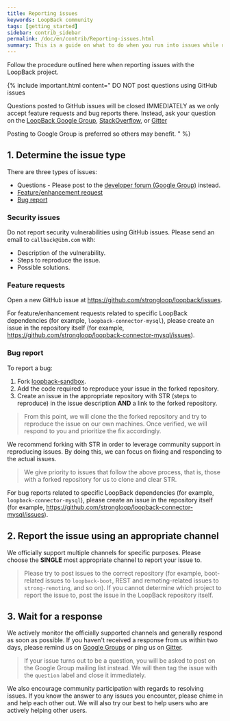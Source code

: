 ```yaml
---
title: Reporting issues
keywords: LoopBack community
tags: [getting_started]
sidebar: contrib_sidebar
permalink: /doc/en/contrib/Reporting-issues.html
summary: This is a guide on what to do when you run into issues while using LoopBack.
---
```


Follow the procedure outlined here when reporting issues with the LoopBack project.

{% include important.html content="
DO NOT post questions using GitHub issues

Questions posted to GitHub issues will be closed IMMEDIATELY as we only accept feature requests and bug reports there.  Instead, ask your question on the [LoopBack Google Group](https://groups.google.com/forum/#!forum/loopbackjs),   [StackOverflow](http://stackoverflow.com/questions/tagged/loopbackjs+or+strongloop?sort=newest&pageSize=50), or [Gitter](https://gitter.im/strongloop/loopback)

Posting to Google Group is preferred so others may benefit.
" %}

## 1. Determine the issue type

There are three types of issues:
- Questions - Please post to the [developer forum (Google Group)](https://groups.google.com/forum/#!forum/loopbackjs) instead.
- [Feature/enhancement request](#featureenhancement-request)
- [Bug report](#bug-report)

### Security issues

Do not report security vulnerabilities using GitHub issues. Please send an email to `callback@ibm.com` with:

- Description of the vulnerability.
- Steps to reproduce the issue.
- Possible solutions.

### Feature requests

Open a new GitHub issue at https://github.com/strongloop/loopback/issues.

For feature/enhancement requests related to specific LoopBack dependencies (for example, `loopback-connector-mysql`), please create an issue in the repository itself (for example,  https://github.com/strongloop/loopback-connector-mysql/issues).

### Bug report

To report a bug:

1. Fork [loopback-sandbox](https://github.com/strongloop/loopback-sandbox).
2. Add the code required to reproduce your issue in the forked repository.
3. Create an issue in the appropriate repository with STR (steps to reproduce) in the issue description **AND** a link to the forked repository.

> From this point, we will clone the the forked repository and try to reproduce the issue on our own machines. Once verified, we will respond to you and prioritize the fix accordingly.

We recommend forking with STR in order to leverage community support in reproducing issues. By doing this, we can focus on fixing and responding to the actual issues.

> We give priority to issues that follow the above process, that is, those with a forked repository for us to clone and clear STR.

For  bug reports related to specific LoopBack dependencies (for example, `loopback-connector-mysql`), please create an issue in the repository itself (for example,  https://github.com/strongloop/loopback-connector-mysql/issues).

## 2. Report the issue using an appropriate channel

We officially support multiple channels for specific purposes. Please choose the **SINGLE** most appropriate channel to report your issue to.

> Please try to post issues to the correct repository (for example, boot-related issues to `loopback-boot`, REST and remoting-related issues to `strong-remoting`, and so on). If you cannot determine which project to report the issue to, post the issue in the LoopBack repository itself.

## 3. Wait for a response

We actively monitor the officially supported channels and generally respond as soon as possible. If you haven't received a response from us within two days, please remind us on [Google Groups](https://groups.google.com/forum/#!forum/loopbackjs) or ping us on [Gitter](https://gitter.im/strongloop/loopback).

> If your issue turns out to be a question, you will be asked to post on the Google Group mailing list instead. We will then tag the issue with the `question` label and close it immediately.

We also encourage community participation with regards to resolving issues. If you know the answer to any issues you encounter, please chime in and help each other out. We will also try our best to help users who are actively helping other users.
